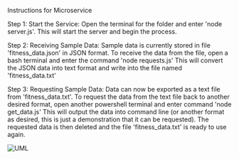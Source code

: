 Instructions for Microservice

Step 1: Start the Service: Open the terminal for the folder and enter 'node server.js'. This will start the server and begin the process.

Step 2: Receiving Sample Data: Sample data is currently stored in file 'fitness_data.json' in JSON format. To receive the data from the file, open a bash terminal and enter the command 'node requests.js' This will convert the JSON data into text format and write into the file named 'fitness_data.txt'

Step 3: Requesting Sample Data: Data can now be exported as a text file from 'fitness_data.txt'. To request the data from the text file back to another desired format, open another powershell terminal and enter command 'node get_data.js' This will output the data into command line (or another format as desired, this is just a demonstration that it can be requested). The requested data is then deleted and the file 'fitness_data.txt' is ready to use again.

![UML](https://github.com/alewon413/PartnerMicroservice/assets/78775647/93e819c1-4517-441a-9891-1ccb7133787f)
